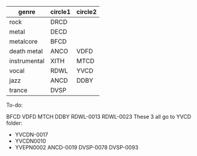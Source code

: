 |genre        |circle1|circle2|
|-------------|-------|-------|
|rock         |DRCD| |
|metal        |DECD| |
|metalcore    |BFCD| |
|death metal  |ANCO|VDFD|
|instrumental |XITH|MTCD|
|vocal        |RDWL|YVCD|
|jazz         |ANCD|DDBY|
|trance       |DVSP| |

To-do:

BFCD
VDFD
MTCH
DDBY
RDWL-0013
RDWL-0023
These 3 all go to YVCD folder:
- YVCDN-0017
- YVCDN0010
- YVEPN0002
ANCD-0019
DVSP-0078
DVSP-0093

